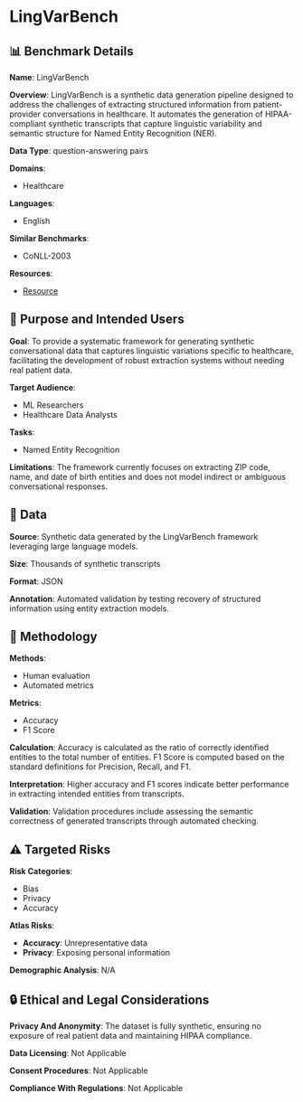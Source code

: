 # LingVarBench

## 📊 Benchmark Details

**Name**: LingVarBench

**Overview**: LingVarBench is a synthetic data generation pipeline designed to address the challenges of extracting structured information from patient-provider conversations in healthcare. It automates the generation of HIPAA-compliant synthetic transcripts that capture linguistic variability and semantic structure for Named Entity Recognition (NER).

**Data Type**: question-answering pairs

**Domains**:
- Healthcare

**Languages**:
- English

**Similar Benchmarks**:
- CoNLL-2003

**Resources**:
- [Resource](N/A)

## 🎯 Purpose and Intended Users

**Goal**: To provide a systematic framework for generating synthetic conversational data that captures linguistic variations specific to healthcare, facilitating the development of robust extraction systems without needing real patient data.

**Target Audience**:
- ML Researchers
- Healthcare Data Analysts

**Tasks**:
- Named Entity Recognition

**Limitations**: The framework currently focuses on extracting ZIP code, name, and date of birth entities and does not model indirect or ambiguous conversational responses.

## 💾 Data

**Source**: Synthetic data generated by the LingVarBench framework leveraging large language models.

**Size**: Thousands of synthetic transcripts

**Format**: JSON

**Annotation**: Automated validation by testing recovery of structured information using entity extraction models.

## 🔬 Methodology

**Methods**:
- Human evaluation
- Automated metrics

**Metrics**:
- Accuracy
- F1 Score

**Calculation**: Accuracy is calculated as the ratio of correctly identified entities to the total number of entities. F1 Score is computed based on the standard definitions for Precision, Recall, and F1.

**Interpretation**: Higher accuracy and F1 scores indicate better performance in extracting intended entities from transcripts.

**Validation**: Validation procedures include assessing the semantic correctness of generated transcripts through automated checking.

## ⚠️ Targeted Risks

**Risk Categories**:
- Bias
- Privacy
- Accuracy

**Atlas Risks**:
- **Accuracy**: Unrepresentative data
- **Privacy**: Exposing personal information

**Demographic Analysis**: N/A

## 🔒 Ethical and Legal Considerations

**Privacy And Anonymity**: The dataset is fully synthetic, ensuring no exposure of real patient data and maintaining HIPAA compliance.

**Data Licensing**: Not Applicable

**Consent Procedures**: Not Applicable

**Compliance With Regulations**: Not Applicable
